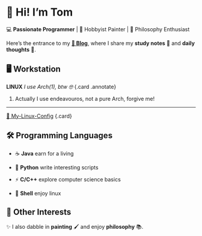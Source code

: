 # 👋 Hi! I’m **Tom**

💻 **Passionate Programmer** | 🎨 Hobbyist Painter | 📖 Philosophy Enthusiast

Here’s the entrance to my **[🚀 Blog](blog/index.md)**, where I share my **study notes** 📝 and **daily thoughts** 💭.

## 🖥️ Workstation

<div class="grid" markdown>
  
**LINUX** _I use Arch(1), btw 🤓_
{.card .annotate}

1. Actually I use endeavouros, not a pure Arch, forgive me!

---

[📝 My-Linux-Config](blog/posts/My-Linux-Config.md)
{.card}

</div>

## 🛠️ Programming Languages

<div class="grid cards" markdown>

- ☕ **Java** earn for a living

- 🐍 **Python** write interesting scripts

- ⚡ **C/C++** explore computer science basics

- 📜 **Shell** enjoy linux

</div>

## 🎨 Other Interests

✨ I also dabble in **painting** 🖌️ and enjoy **philosophy** 📚.
